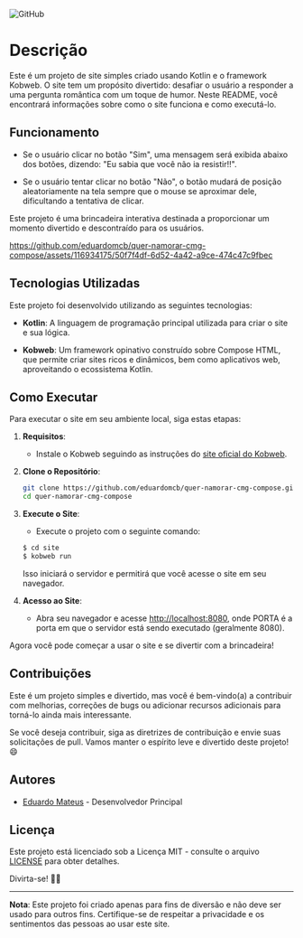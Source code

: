 ![GitHub](https://img.shields.io/github/license/eduardomcb/quer-namorar-cmg-compose)
# Descrição

Este é um projeto de site simples criado usando Kotlin e o framework Kobweb. O site tem um propósito divertido: desafiar o usuário a responder a uma pergunta romântica com um toque de humor. Neste README, você encontrará informações sobre como o site funciona e como executá-lo.

## Funcionamento

- Se o usuário clicar no botão "Sim", uma mensagem será exibida abaixo dos botões, dizendo: "Eu sabia que você não ia resistir!!".

- Se o usuário tentar clicar no botão "Não", o botão mudará de posição aleatoriamente na tela sempre que o mouse se aproximar dele, dificultando a tentativa de clicar.

Este projeto é uma brincadeira interativa destinada a proporcionar um momento divertido e descontraído para os usuários.

https://github.com/eduardomcb/quer-namorar-cmg-compose/assets/116934175/50f7f4df-6d52-4a42-a9ce-474c47c9fbec


## Tecnologias Utilizadas

Este projeto foi desenvolvido utilizando as seguintes tecnologias:

- **Kotlin**: A linguagem de programação principal utilizada para criar o site e sua lógica.

- **Kobweb**: Um framework opinativo construído sobre Compose HTML, que permite criar sites ricos e dinâmicos, bem como aplicativos web, aproveitando o ecossistema Kotlin.

## Como Executar

Para executar o site em seu ambiente local, siga estas etapas:

1. **Requisitos**:
   - Instale o Kobweb seguindo as instruções do [site oficial do Kobweb](https://kobweb.varabyte.com/).

2. **Clone o Repositório**:
   ```bash
   git clone https://github.com/eduardomcb/quer-namorar-cmg-compose.git
   cd quer-namorar-cmg-compose
   ```

3. **Execute o Site**:
   - Execute o projeto com o seguinte comando:
   ```bash
   $ cd site
   $ kobweb run
   ```
   Isso iniciará o servidor e permitirá que você acesse o site em seu navegador.

4. **Acesso ao Site**:
   - Abra seu navegador e acesse [http://localhost:8080](http://localhost:8080), onde PORTA é a porta em que o servidor está sendo executado (geralmente 8080).

Agora você pode começar a usar o site e se divertir com a brincadeira!

## Contribuições

Este é um projeto simples e divertido, mas você é bem-vindo(a) a contribuir com melhorias, correções de bugs ou adicionar recursos adicionais para torná-lo ainda mais interessante.

Se você deseja contribuir, siga as diretrizes de contribuição e envie suas solicitações de pull. Vamos manter o espírito leve e divertido deste projeto! 😄

## Autores

- [Eduardo Mateus](https://github.com/eduardomcb) - Desenvolvedor Principal

## Licença

Este projeto está licenciado sob a Licença MIT - consulte o arquivo [LICENSE](LICENSE) para obter detalhes.

Divirta-se! 🎉😄

---

**Nota**: Este projeto foi criado apenas para fins de diversão e não deve ser usado para outros fins. Certifique-se de respeitar a privacidade e os sentimentos das pessoas ao usar este site.
